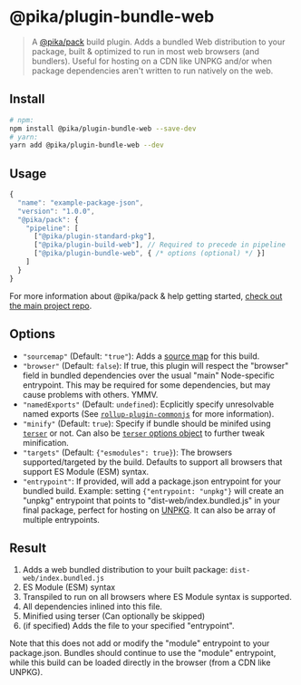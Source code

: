 # @pika/plugin-bundle-web

> A [@pika/pack](https://github.com/pikapkg/pack) build plugin.
> Adds a bundled Web distribution to your package, built & optimized to run in most web browsers (and bundlers). Useful for hosting on a CDN like UNPKG and/or when package dependencies aren't written to run natively on the web.


## Install

```sh
# npm:
npm install @pika/plugin-bundle-web --save-dev
# yarn:
yarn add @pika/plugin-bundle-web --dev
```


## Usage

```js
{
  "name": "example-package-json",
  "version": "1.0.0",
  "@pika/pack": {
    "pipeline": [
      ["@pika/plugin-standard-pkg"],
      ["@pika/plugin-build-web"], // Required to precede in pipeline
      ["@pika/plugin-bundle-web", { /* options (optional) */ }]
    ]
  }
}
```

For more information about @pika/pack & help getting started, [check out the main project repo](https://github.com/pikapkg/pack).

## Options

- `"sourcemap"` (Default: `"true"`): Adds a [source map](https://www.html5rocks.com/en/tutorials/developertools/sourcemaps/) for this build.
- `"browser"` (Default: `false`): If true, this plugin will respect the "browser" field in bundled dependencies over the usual "main" Node-specific entrypoint. This may be required for some dependencies, but may cause problems with others. YMMV.
- `"namedExports"` (Default: `undefined`): Ecplicitly specify unresolvable named exports (See [`rollup-plugin-commonjs`](https://github.com/rollup/rollup-plugin-commonjs/tree/v9.2.0#custom-named-exports) for more information).
- `"minify"` (Default: `true`): Specify if bundle should be minifed using [`terser`](https://github.com/terser-js/terser) or not. Can also be [`terser` options object](https://github.com/terser-js/terser#minify-options) to further tweak minification.
- `"targets"` (Default: `{"esmodules": true}`): The browsers supported/targeted by the build. Defaults to support all browsers that support ES Module (ESM) syntax.
- `"entrypoint"`: If provided, will add a package.json entrypoint for your bundled build. Example: setting `{"entrypoint: "unpkg"}` will create an "unpkg" entrypoint that points to "dist-web/index.bundled.js" in your final package, perfect for hosting on [UNPKG](https://unpkg.com/). It can also be array of multiple entrypoints.

## Result

1. Adds a web bundled distribution to your built package: `dist-web/index.bundled.js`
  1. ES Module (ESM) syntax
  1. Transpiled to run on all browsers where ES Module syntax is supported.
  1. All dependencies inlined into this file.
  1. Minified using terser (Can optionally be skipped)
  1. (if specified) Adds the file to your specified "entrypoint".

Note that this does not add or modify the "module" entrypoint to your package.json. Bundles should continue to use the "module" entrypoint, while this build can be loaded directly in the browser (from a CDN like UNPKG).
